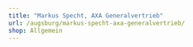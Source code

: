 ```yaml
---
title: "Markus Specht, AXA Generalvertrieb"
url: /augsburg/markus-specht-axa-generalvertrieb/
shop: Allgemein
---
```

